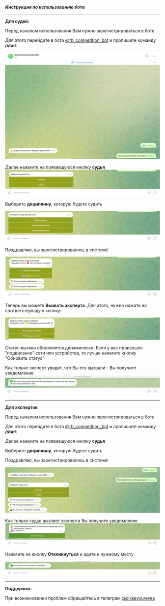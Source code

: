 ***Инструкция по использованию бота***

---------

**Для судей:**

Перед началом использования Вам нужно зарегистрироваться в боте 

Для этого перейдите в бота [@rb_competition_bot](https://t.me/rb_competition_bot) и пропишите команду **/start**

![](static/img.png)

Далее нажмите на появившуюся кнопку **судья**
![img.png](static/img2.png)

Выберите **дициплину**, которую будете судить

![img.png](static/img3.png)

Поздравляю, вы зарегистрировались в системе!

![img.png](static/img4.png)

Теперь вы можете **Вызвать эксперта**. Для этого, нужно нажать на соответствующую кнопку:

![img.png](static/img5.png)

Статус вызова обновляется динамически. Если у вас произошло "подвисание" сети или устройства, то лучше нажмите кнопку "Обновить статус"

Как только эксперт увидит, что Вы его вызвали - Вы получите уведомление
![img.png](static/img6.png)

---

**Для экспертов**

Перед началом использования Вам нужно зарегистрироваться в боте 

Для этого перейдите в бота [@rb_competition_bot](https://t.me/rb_competition_bot) и пропишите команду **/start**

Далее нажмите на появившуюся кнопку **судья**

Выберите **дициплину**, которую будете судить

Поздравляю, вы зарегистрировались в системе!

![img.png](static/img7.png)

Как только судья вызовет эксперта Вы получите уведомление
![img.png](static/img8.png)

Нажмите на кнопку **Откликнуться** и идите к нужному месту

![img.png](static/img9.png)

---

**Поддержка**:

При возникновении проблем обращайтесь в телеграм
[@clxseyxureyes](https://t.me/clxseyxureyes)

